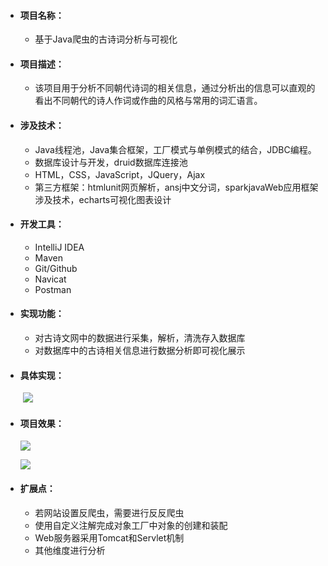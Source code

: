 + #### 项目名称：

  + 基于Java爬虫的古诗词分析与可视化

+ #### 项目描述：

  + 该项目用于分析不同朝代诗词的相关信息，通过分析出的信息可以直观的看出不同朝代的诗人作词或作曲的风格与常用的词汇语言。

+ #### 涉及技术：

  + Java线程池，Java集合框架，工厂模式与单例模式的结合，JDBC编程。
  + 数据库设计与开发，druid数据库连接池
  + HTML，CSS，JavaScript，JQuery，Ajax
  + 第三方框架：htmlunit网页解析，ansj中文分词，sparkjavaWeb应用框架涉及技术，echarts可视化图表设计

+ #### 开发工具：

  + IntelliJ IDEA
  + Maven
  + Git/Github
  + Navicat
  + Postman

+ #### 实现功能：

  + 对古诗文网中的数据进行采集，解析，清洗存入数据库
  + 对数据库中的古诗相关信息进行数据分析即可视化展示

+ #### 具体实现：

  ​	![](https://github.com/xiaomessi/PoetryAnalysis/blob/master/PoetryAnalysis1.0.0/images/2.png)

  

+ #### 项目效果：

  ![](https://github.com/xiaomessi/PoetryAnalysis/blob/master/PoetryAnalysis1.0.0/images/3.png)

  ![](https://github.com/xiaomessi/PoetryAnalysis/blob/master/PoetryAnalysis1.0.0/images/1.png)

+ #### 扩展点：

  + 若网站设置反爬虫，需要进行反反爬虫
  + 使用自定义注解完成对象工厂中对象的创建和装配
  + Web服务器采用Tomcat和Servlet机制
  + 其他维度进行分析